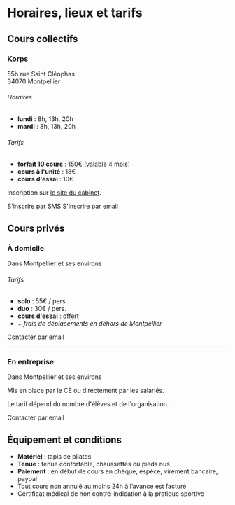 # Horaires, lieux et tarifs

## Cours collectifs

### Korps

<p class="h5 bold">55b rue Saint Cléophas<br>34070 Montpellier</p>

###### Horaires

- **lundi** : 8h, 13h, 20h
- **mardi** : 8h, 13h, 20h

###### Tarifs

- **forfait 10 cours** : 150€ (valable 4 mois)
- **cours à l'unité** : 18€
- **cours d'essai** : 10€

Inscription sur [le site du cabinet](http://korps.fr).

<Button-link href="sms:321-555-1111?&body=Bonjour, je souhaite reserver pour le cours de pilates jour: , heure: . Merci">S'inscrire par SMS</Button-link> <Button-link href="mailto:pilates@anne-gabrielle.com?&body=Bonjour, je souhaite reserver pour le cours de pilates jour: , heure: . Merci">S'inscrire par email</Button-link>

## Cours privés

### À domicile

<p class="h5 bold">Dans Montpellier et ses environs</p>

###### Tarifs

- **solo** : 55€ / pers.
- **duo** : 30€ / pers.
- **cours d'essai** : offert
- _+ frais de déplacements en dehors de Montpellier_

<Button-link href="mailto:pilates@anne-gabrielle.com?&body=Bonjour, je souhaite reserver pour le cours de pilates jour: , heure: . Merci">Contacter par email</Button-link>

---

### En entreprise

<p class="h5 bold">Dans Montpellier et ses environs</p>

Mis en place par le CE ou directement par les salariés.

Le tarif dépend du nombre d'élèves et de l'organisation.

<Button-link href="mailto:pilates@anne-gabrielle.com?&body=Bonjour, je souhaite prendre un cours de pilate en entreprise.">Contacter par email</Button-link>

## Équipement et conditions

- **Matériel** : tapis de pilates
- **Tenue** : tenue confortable, chaussettes ou pieds nus
- **Paiement** : en début de cours en chèque, espèce, virement bancaire, paypal
- Tout cours non annulé au moins 24h à l’avance est facturé
- Certificat médical de non contre-indication à la pratique sportive
